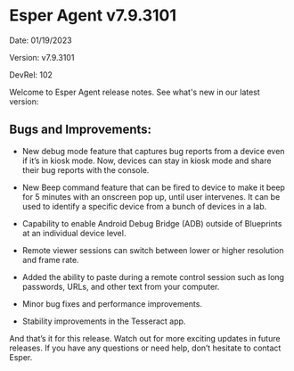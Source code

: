 # Esper Agent  v7.9.3101

Date: 01/19/2023

Version: v7.9.3101

DevRel: 102

Welcome to Esper Agent release notes. See what's new in our latest version: 

## Bugs and Improvements: 

- New debug mode feature that captures bug reports from a device even if it’s in kiosk mode. Now, devices can stay in kiosk mode and share their bug reports with the console.

- New Beep command feature that can be fired to device to make it beep for 5 minutes with an onscreen pop up, until user intervenes. It can be used to identify a specific device from a bunch of devices in a lab.

- Capability to enable Android Debug Bridge (ADB) outside of Blueprints at an individual device level.

- Remote viewer sessions can switch between lower or higher resolution and frame rate.

- Added the ability to paste during a remote control session such as long passwords, URLs, and other text from your computer.

- Minor bug fixes and performance improvements.

- Stability improvements in the Tesseract app.

And that’s it for this release. Watch out for more exciting updates in future releases. If you have any questions or need help, don’t hesitate to contact Esper.